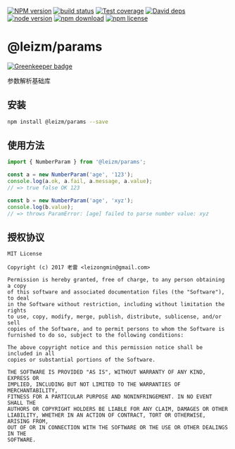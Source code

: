 [![NPM version][npm-image]][npm-url]
[![build status][travis-image]][travis-url]
[![Test coverage][coveralls-image]][coveralls-url]
[![David deps][david-image]][david-url]
[![node version][node-image]][node-url]
[![npm download][download-image]][download-url]
[![npm license][license-image]][download-url]

[npm-image]: https://img.shields.io/npm/v/@leizm/params.svg?style=flat-square
[npm-url]: https://npmjs.org/package/@leizm/params
[travis-image]: https://img.shields.io/travis/leizongmin/leizm-params.svg?style=flat-square
[travis-url]: https://travis-ci.org/leizongmin/leizm-params
[coveralls-image]: https://img.shields.io/coveralls/leizongmin/leizm-params.svg?style=flat-square
[coveralls-url]: https://coveralls.io/r/leizongmin/leizm-params?branch=master
[david-image]: https://img.shields.io/david/leizongmin/leizm-params.svg?style=flat-square
[david-url]: https://david-dm.org/leizongmin/leizm-params
[node-image]: https://img.shields.io/badge/node.js-%3E=_4.0-green.svg?style=flat-square
[node-url]: http://nodejs.org/download/
[download-image]: https://img.shields.io/npm/dm/@leizm/params.svg?style=flat-square
[download-url]: https://npmjs.org/package/@leizm/params
[license-image]: https://img.shields.io/npm/l/@leizm/params.svg

# @leizm/params

[![Greenkeeper badge](https://badges.greenkeeper.io/leizongmin/leizm-params.svg)](https://greenkeeper.io/)

参数解析基础库

## 安装

```bash
npm install @leizm/params --save
```

## 使用方法

```typescript
import { NumberParam } from '@leizm/params';

const a = new NumberParam('age', '123');
console.log(a.ok, a.fail, a.message, a.value);
// => true false OK 123

const b = new NumberParam('age', 'xyz');
console.log(b.value);
// => throws ParamError: [age] failed to parse number value: xyz
```

## 授权协议

```text
MIT License

Copyright (c) 2017 老雷 <leizongmin@gmail.com>

Permission is hereby granted, free of charge, to any person obtaining a copy
of this software and associated documentation files (the "Software"), to deal
in the Software without restriction, including without limitation the rights
to use, copy, modify, merge, publish, distribute, sublicense, and/or sell
copies of the Software, and to permit persons to whom the Software is
furnished to do so, subject to the following conditions:

The above copyright notice and this permission notice shall be included in all
copies or substantial portions of the Software.

THE SOFTWARE IS PROVIDED "AS IS", WITHOUT WARRANTY OF ANY KIND, EXPRESS OR
IMPLIED, INCLUDING BUT NOT LIMITED TO THE WARRANTIES OF MERCHANTABILITY,
FITNESS FOR A PARTICULAR PURPOSE AND NONINFRINGEMENT. IN NO EVENT SHALL THE
AUTHORS OR COPYRIGHT HOLDERS BE LIABLE FOR ANY CLAIM, DAMAGES OR OTHER
LIABILITY, WHETHER IN AN ACTION OF CONTRACT, TORT OR OTHERWISE, ARISING FROM,
OUT OF OR IN CONNECTION WITH THE SOFTWARE OR THE USE OR OTHER DEALINGS IN THE
SOFTWARE.
```
